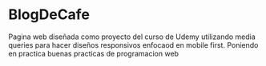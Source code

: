 # BlogDeCafe
Pagina web diseñada como proyecto del curso de Udemy utilizando media queries para hacer diseños responsivos enfocaod en mobile first.
Poniendo en practica buenas practicas de programacion web
